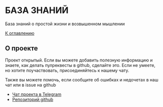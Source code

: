 # БАЗА ЗНАНИЙ

База знаний о простой жизни и возвышенном мышлении

[К оглавлению](./HOME.md#разделы)

## О проекте

Проект открытый. Если вы можете добавить полезную информацию и знаете, как делать пулреквесты в github, сделайте это. Если не умеете, но хотите поучаствовать, присоединяйтесь к нашему чату.

Также вы можете помочь, если сообщите об ошибках и недочетах в наш чат или в issue на github

- [Чат проекта в Telegram](https://t.me/joinchat/SrJGKI7wf_1mMzQy)
- [Репозиторий github](https://github.com/sashagra/knowledge-base-sl)
